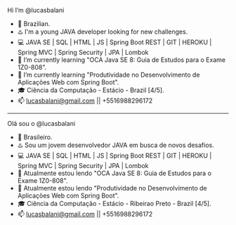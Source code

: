 Hi I’m @lucasbalani
- :satellite: Brazilian.
- :hotsprings: I'm a young JAVA developer looking for new challenges.
- :computer: JAVA SE | SQL | HTML | JS | Spring Boot REST | GIT | HEROKU | Spring MVC | Spring Security | JPA | Lombok
- :book: I’m currently learning "OCA Java SE 8: Guia de Estudos para o Exame 1Z0-808".
- :book: I’m currently learning "Produtividade no Desenvolvimento de Aplicações Web com Spring Boot".
- :mortar_board: Ciência da Computação - Estácio - Brazil [4/5].
- 📫 lucasbalani@gmail.com || +5516988296172
------------------------------------------------------------------------------------------
Olá sou o @lucasbalani
- :satellite: Brasileiro.
- :hotsprings: Sou um jovem desenvolvedor JAVA em busca de novos desafios.
- :computer: JAVA SE | SQL | HTML | JS | Spring Boot REST | GIT | HEROKU | Spring MVC | Spring Security | JPA | Lombok
- :book: Atualmente estou lendo "OCA Java SE 8: Guia de Estudos para o Exame 1Z0-808".
- :book: Atualmente estou lendo "Produtividade no Desenvolvimento de Aplicações Web com Spring Boot".
- :mortar_board: Ciência da Computação - Estácio - Ribeirao Preto - Brazil [4/5].
- 📫 lucasbalani@gmail.com || +5516988296172

